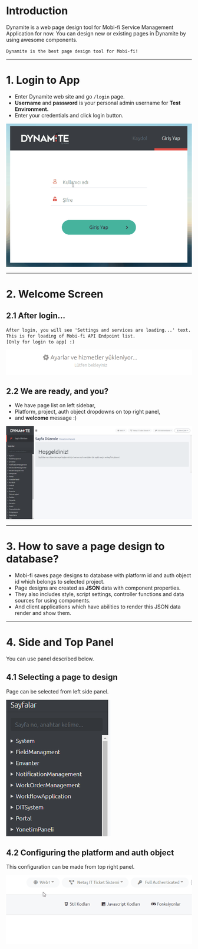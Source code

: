# Introduction

Dynamite is a web page design tool for Mobi-fi Service Management Application for now. You can design new or existing pages in Dynamite by using awesome components.

    Dynamite is the best page design tool for Mobi-fi!
---

# 1. Login to App

- Enter Dynamite web site and go `/login` page.
- **Username** and **password** is your personal admin username for **Test Environment.**
- Enter your credentials and click login button.

![Login Screen](img/login.gif)

---

# 2. Welcome Screen

## 2.1 After login...

    After login, you will see 'Settings and services are loading...' text.
    This is for loading of Mobi-fi API Endpoint list.
    [Only for login to app] :)
    
![Service Loading Screen](img/services-loading.gif)

## 2.2 We are ready, and you?
- We have page list on left sidebar,
- Platform, project, auth object dropdowns on top right panel,
- and **welcome** message :)

![Welcome Screen](img/welcome-screen.png)

---

# 3. How to save a page design to database?

- Mobi-fi saves page designs to database with platform id and auth object id which belongs to selected project.
- Page designs are created as **JSON** data with component properties.
- They also includes style, script settings, controller functions and data sources for using components.
- And client applications which have abilities to render this JSON data render and show them.
---
# 4. Side and Top Panel
You can use panel described below.

## 4.1 Selecting a page to design
Page can be selected from left side panel.

![Select page](img/page-selecting.gif)

## 4.2 Configuring the platform and auth object
This configuration can be made from top right panel.

![Auth Object select](img/auth-object-selecting.gif)
